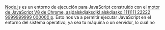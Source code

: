 [Node.js](https://nodejs.org/es/) es un entorno de ejecución para JavaScript
construido con el [motor de JavaScript V8 de Chrome, asjdalskdjaksdjkl  alskdjaskd 1111111 22222 9999999999  000000 p](https://developers.google.com/v8/).
Esto nos va a permitir ejecutar JavaScript en el entorno del sistema operativo,
ya sea tu máquina o un servidor, lo cual no